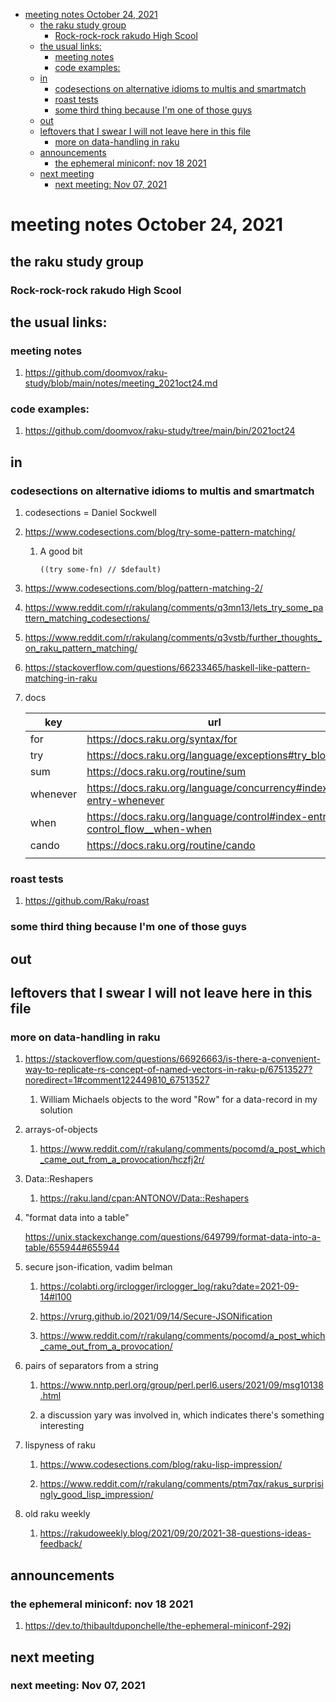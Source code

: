 - [meeting notes October 24, 2021](#org9713ef5)
  - [the raku study group](#org6dd37d4)
    - [Rock-rock-rock rakudo High Scool](#org515ed8d)
  - [the usual links:](#orgb058887)
    - [meeting notes](#org56db5e8)
    - [code examples:](#org554bf7f)
  - [in](#org2575eca)
    - [codesections on alternative idioms to multis and smartmatch](#orgaf05ba1)
    - [roast tests](#org8115cf4)
    - [some third thing because I'm one of those guys](#org0ecdf6e)
  - [out](#orgba6b895)
  - [leftovers that I swear I will not leave here in this file](#org42d7be4)
    - [more on data-handling in raku](#org3f53105)
  - [announcements](#org5e331d8)
    - [the ephemeral miniconf: nov 18 2021](#org128d1a0)
  - [next meeting](#org8bb8601)
    - [next meeting: Nov 07, 2021](#org84dc30e)


<a id="org9713ef5"></a>

# meeting notes October 24, 2021


<a id="org6dd37d4"></a>

## the raku study group


<a id="org515ed8d"></a>

### Rock-rock-rock rakudo High Scool


<a id="orgb058887"></a>

## the usual links:


<a id="org56db5e8"></a>

### meeting notes

1.  <https://github.com/doomvox/raku-study/blob/main/notes/meeting_2021oct24.md>


<a id="org554bf7f"></a>

### code examples:

1.  <https://github.com/doomvox/raku-study/tree/main/bin/2021oct24>


<a id="org2575eca"></a>

## in


<a id="orgaf05ba1"></a>

### codesections on alternative idioms to multis and smartmatch

1.  codesections = Daniel Sockwell

2.  <https://www.codesections.com/blog/try-some-pattern-matching/>

    1.  A good bit
    
        ```perl6
        ((try some-fn) // $default)
        ```

3.  <https://www.codesections.com/blog/pattern-matching-2/>

4.  <https://www.reddit.com/r/rakulang/comments/q3mn13/lets_try_some_pattern_matching_codesections/>

5.  <https://www.reddit.com/r/rakulang/comments/q3vstb/further_thoughts_on_raku_pattern_matching/>

6.  <https://stackoverflow.com/questions/66233465/haskell-like-pattern-matching-in-raku>

7.  docs

    | key      | url                                                                          |  |
    |-------- |---------------------------------------------------------------------------- |--- |
    | for      | <https://docs.raku.org/syntax/for>                                           |  |
    | try      | <https://docs.raku.org/language/exceptions#try_blocks>                       |  |
    | sum      | <https://docs.raku.org/routine/sum>                                          |  |
    | whenever | <https://docs.raku.org/language/concurrency#index-entry-whenever>            |  |
    | when     | <https://docs.raku.org/language/control#index-entry-control_flow__when-when> |  |
    | cando    | <https://docs.raku.org/routine/cando>                                        |  |
    |          |                                                                              |  |


<a id="org8115cf4"></a>

### roast tests

1.  <https://github.com/Raku/roast>


<a id="org0ecdf6e"></a>

### some third thing because I'm one of those guys


<a id="orgba6b895"></a>

## out


<a id="org42d7be4"></a>

## leftovers that I swear I will not leave here in this file


<a id="org3f53105"></a>

### more on data-handling in raku

1.  <https://stackoverflow.com/questions/66926663/is-there-a-convenient-way-to-replicate-rs-concept-of-named-vectors-in-raku-p/67513527?noredirect=1#comment122449810_67513527>

    1.  William Michaels objects to the word "Row" for a data-record in my solution

2.  arrays-of-objects

    1.  <https://www.reddit.com/r/rakulang/comments/pocomd/a_post_which_came_out_from_a_provocation/hczfj2r/>

3.  Data::Reshapers

    1.  <https://raku.land/cpan:ANTONOV/Data::Reshapers>

4.  "format data into a table"

    <https://unix.stackexchange.com/questions/649799/format-data-into-a-table/655944#655944>

5.  secure json-ification, vadim belman

    1.  <https://colabti.org/irclogger/irclogger_log/raku?date=2021-09-14#l100>
    
    2.  <https://vrurg.github.io/2021/09/14/Secure-JSONification>
    
    3.  <https://www.reddit.com/r/rakulang/comments/pocomd/a_post_which_came_out_from_a_provocation/>

6.  pairs of separators from a string

    1.  <https://www.nntp.perl.org/group/perl.perl6.users/2021/09/msg10138.html>
    
    2.  a discussion yary was involved in, which indicates there's something interesting

7.  lispyness of raku

    1.  <https://www.codesections.com/blog/raku-lisp-impression/>
    
    2.  <https://www.reddit.com/r/rakulang/comments/ptm7qx/rakus_surprisingly_good_lisp_impression/>

8.  old raku weekly

    1.  <https://rakudoweekly.blog/2021/09/20/2021-38-questions-ideas-feedback/>


<a id="org5e331d8"></a>

## announcements


<a id="org128d1a0"></a>

### the ephemeral miniconf: nov 18 2021

1.  <https://dev.to/thibaultduponchelle/the-ephemeral-miniconf-292j>


<a id="org8bb8601"></a>

## next meeting


<a id="org84dc30e"></a>

### next meeting: Nov 07, 2021
